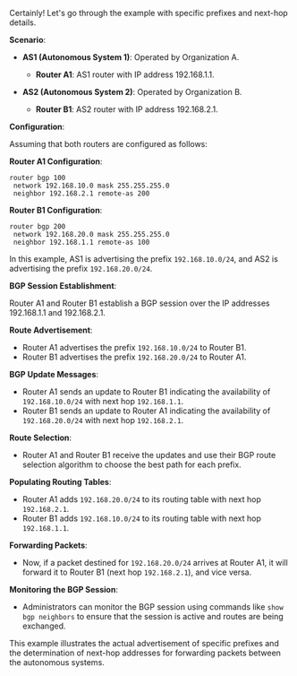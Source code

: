 Certainly! Let's go through the example with specific prefixes and next-hop details.

**Scenario**:

- **AS1 (Autonomous System 1)**: Operated by Organization A.
  - **Router A1**: AS1 router with IP address 192.168.1.1.

- **AS2 (Autonomous System 2)**: Operated by Organization B.
  - **Router B1**: AS2 router with IP address 192.168.2.1.

**Configuration**:

Assuming that both routers are configured as follows:

**Router A1 Configuration**:

```plaintext
router bgp 100
 network 192.168.10.0 mask 255.255.255.0
 neighbor 192.168.2.1 remote-as 200
```

**Router B1 Configuration**:

```plaintext
router bgp 200
 network 192.168.20.0 mask 255.255.255.0
 neighbor 192.168.1.1 remote-as 100
```

In this example, AS1 is advertising the prefix `192.168.10.0/24`, and AS2 is advertising the prefix `192.168.20.0/24`.

**BGP Session Establishment**:

Router A1 and Router B1 establish a BGP session over the IP addresses 192.168.1.1 and 192.168.2.1.

**Route Advertisement**:

- Router A1 advertises the prefix `192.168.10.0/24` to Router B1.
- Router B1 advertises the prefix `192.168.20.0/24` to Router A1.

**BGP Update Messages**:

- Router A1 sends an update to Router B1 indicating the availability of `192.168.10.0/24` with next hop `192.168.1.1`.
- Router B1 sends an update to Router A1 indicating the availability of `192.168.20.0/24` with next hop `192.168.2.1`.

**Route Selection**:

- Router A1 and Router B1 receive the updates and use their BGP route selection algorithm to choose the best path for each prefix.

**Populating Routing Tables**:

- Router A1 adds `192.168.20.0/24` to its routing table with next hop `192.168.2.1`.
- Router B1 adds `192.168.10.0/24` to its routing table with next hop `192.168.1.1`.

**Forwarding Packets**:

- Now, if a packet destined for `192.168.20.0/24` arrives at Router A1, it will forward it to Router B1 (next hop `192.168.2.1`), and vice versa.

**Monitoring the BGP Session**:

- Administrators can monitor the BGP session using commands like `show bgp neighbors` to ensure that the session is active and routes are being exchanged.

This example illustrates the actual advertisement of specific prefixes and the determination of next-hop addresses for forwarding packets between the autonomous systems.
